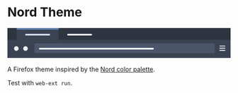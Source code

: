 # Nord Theme

![preview](preview.png)

A Firefox theme inspired by the [Nord color palette](https://www.nordtheme.com/).


Test with `web-ext run`.
